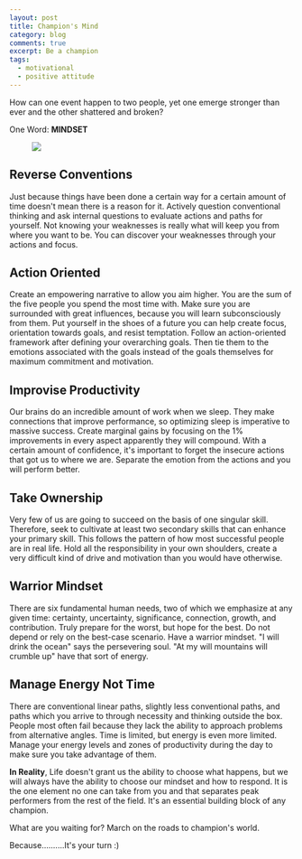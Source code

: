 ```yaml
---
layout: post
title: Champion's Mind
category: blog
comments: true
excerpt: Be a champion
tags:
  - motivational
  - positive attitude
---
```


How can one event happen to two people, yet one emerge stronger than ever and the other shattered and broken?

One Word: **MINDSET**

<figure>
  <img src="{{ site.url }}/images/blog/champions-mind.png">
  <figcaption></figcaption>
</figure>

## Reverse Conventions

Just because things have been done a certain way for a certain amount of time doesn't mean there is a reason for it. Actively question conventional thinking and ask internal questions to evaluate actions and paths for yourself. Not knowing your weaknesses is really what will keep you from where you want to be. You can discover your weaknesses through your actions and focus.

## Action Oriented

Create an empowering narrative to allow you aim higher. You are the sum of the five people you spend the most time with. Make sure you are surrounded with great influences, because you will learn subconsciously from them. Put yourself in the shoes of a future you can help create focus, orientation towards goals, and resist temptation. Follow an action-oriented framework after defining your overarching goals. Then tie them to the emotions associated with the goals instead of the goals themselves for maximum commitment and motivation.

## Improvise Productivity

Our brains do an incredible amount of work when we sleep. They make connections that improve performance, so optimizing sleep is imperative to massive success. Create marginal gains by focusing on the 1% improvements in every aspect apparently they will compound. With a certain amount of confidence, it's important to forget the insecure actions that got us to where we are. Separate the emotion from the actions and you will perform better.

## Take Ownership

Very few of us are going to succeed on the basis of one singular skill. Therefore, seek to cultivate at least two secondary skills that can enhance your primary skill. This follows the pattern of how most successful people are in real life. Hold all the responsibility in your own shoulders, create a very difficult kind of drive and motivation than you would have otherwise.

## Warrior Mindset

There are six fundamental human needs, two of which we emphasize at any given time: certainty, uncertainty, significance, connection, growth, and contribution. Truly prepare for the worst, but hope for the best. Do not depend or rely on the best-case scenario. Have a warrior mindset. "I will drink the ocean" says the persevering soul. "At my will mountains will crumble up" have that sort of energy.

## Manage Energy Not Time

There are conventional linear paths, slightly less conventional paths, and paths which you arrive to through necessity and thinking outside the box. People most often fail because they lack the ability to approach problems from alternative angles. Time is limited, but energy is even more limited. Manage your energy levels and zones of productivity during the day to make sure you take advantage of them.

**In Reality**, Life doesn't grant us the ability to choose what happens, but we will always have the ability to choose our mindset and how to respond. It is the one element no one can take from you and that separates peak performers from the rest of the field. It's an essential building block of any champion.

What are you waiting for? March on the roads to champion's world.

Because..........It's your turn :)
